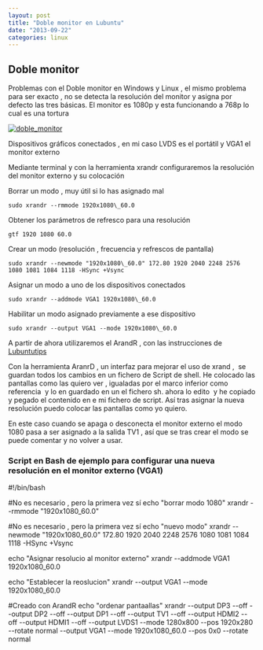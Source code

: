 ```yaml
---
layout: post
title: "Doble monitor en Lubuntu"
date: "2013-09-22"
categories: linux
---
```


## Doble monitor

Problemas con el Doble monitor en Windows y Linux , el mismo problema para ser exacto , no se detecta la resolución del monitor y asigna por defecto las tres básicas. El monitor es 1080p y esta funcionando a 768p lo cual es una tortura

[![doble_monitor](images/9844002236_700433340c_z.jpg)](https://www.flickr.com/photos/12949201@N08/9844002236/ "doble_monitor por sicotico, en Flickr")

Dispositivos gráficos conectados , en mi caso LVDS es el portátil y VGA1 el monitor externo

Mediante terminal y con la herramienta xrandr configuraremos la resolución del monitor externo y su colocación

Borrar un modo , muy útil si lo has asignado mal

    sudo xrandr --rmmode 1920x1080\_60.0

Obtener los parámetros de refresco para una resolución

    gtf 1920 1080 60.0

Crear un modo (resolución , frecuencia y refrescos de pantalla)

    sudo xrandr --newmode "1920x1080\_60.0" 172.80 1920 2040 2248 2576  1080 1081 1084 1118 -HSync +Vsync

Asignar un modo a uno de los dispositivos conectados

    sudo xrandr --addmode VGA1 1920x1080\_60.0

Habilitar un modo asignado previamente a ese dispositivo

    sudo xrandr --output VGA1 --mode 1920x1080\_60.0

A partir de ahora utilizaremos el ArandR , con las instrucciones de [Lubuntutips](https://www.lubuntutips.com/2012/05/dual-monitors-in-lubuntu.html "Dual monitor  Lubuntu")

Con la herramienta AranrD , un interfaz para mejorar el uso de xrand ,  se guardan todos los cambios en un fichero de Script de shell. He colocado las pantallas como las quiero ver , igualadas por el marco inferior como referencia  y lo en guardado en un el fichero sh. ahora lo edito  y he copiado y pegado el contenido en e mi fichero de script. Así tras asignar la nueva resolución puedo colocar las pantallas como yo quiero.

En este caso cuando se apaga o desconecta el monitor externo el modo 1080 pasa a ser asignado a la salida TV1 , así que se tras crear el modo se puede comentar y no volver a usar.

### Script en Bash de ejemplo para configurar una nueva resolución en el monitor externo (VGA1)

#!/bin/bash

#No es necesario , pero la primera vez sí
echo "borrar modo 1080"
xrandr --rmmode "1920x1080\_60.0"

#No es necesario , pero la primera vez sí
echo "nuevo modo"
xrandr --newmode "1920x1080\_60.0" 172.80 1920 2040 2248 2576  1080 1081 1084 1118 -HSync +Vsync

echo "Asignar resolucio al monitor externo"
xrandr --addmode VGA1 1920x1080\_60.0

echo "Establecer la reoslucion"
xrandr --output VGA1 --mode 1920x1080\_60.0

#Creado con ArandR
echo "ordenar pantaallas"
xrandr --output DP3 --off --output DP2 --off --output DP1 --off --output TV1 --off --output HDMI2 --off --output HDMI1 --off --output LVDS1 --mode 1280x800 --pos 1920x280 --rotate normal --output VGA1 --mode 1920x1080\_60.0 --pos 0x0 --rotate normal
